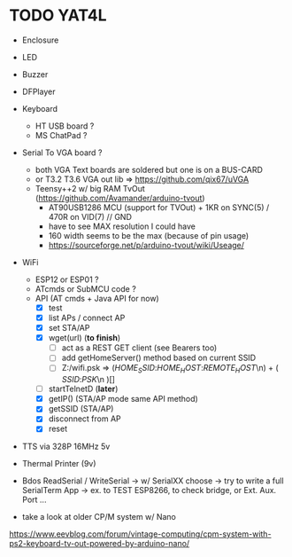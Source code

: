 # TODO YAT4L

- Enclosure
- LED
- Buzzer
- DFPlayer
- Keyboard
  - HT USB board ?
  - MS ChatPad ?
- Serial To VGA board ?
  - both VGA Text boards are soldered but one is on a BUS-CARD
  - or T3.2 T3.6 VGA out lib => https://github.com/qix67/uVGA
  - Teensy++2 w/ big RAM TvOut (https://github.com/Avamander/arduino-tvout)
    - AT90USB1286 MCU (support for TVOut) + 1KR on SYNC(5) / 470R on VID(7) // GND
    - have to see MAX resolution I could have
    - 160 width seems to be the max (because of pin usage)
    - https://sourceforge.net/p/arduino-tvout/wiki/Useage/
- WiFi
  - ESP12 or ESP01 ?
  - ATcmds or SubMCU code ?
  - API (AT cmds + Java API for now)
    - [x] test
    - [x] list APs / connect AP
    - [x] set STA/AP
    - [x] wget(url) (**to finish**)
      - [ ] act as a REST GET client (see Bearers too)
      - [ ] add getHomeServer() method based on current SSID
      - [ ] Z:/wifi.psk => ($HOME_SSID$:$HOME_HOST$:$REMOTE_HOST$\n) + ( $SSID$:$PSK$\n )[]
    - [ ] startTelnetD (**later**)
    - [x] getIP() (STA/AP mode same API method)
    - [x] getSSID (STA/AP)
    - [x] disconnect from AP
    - [x] reset
- TTS via 328P 16MHz 5v
- Thermal Printer (9v)

- Bdos ReadSerial / WriteSerial
   -> w/ SerialXX choose
   -> try to write a full SerialTerm App
   -> ex. to TEST ESP8266, to check bridge, or Ext. Aux. Port ...



- take a look at older CP/M system w/ Nano

https://www.eevblog.com/forum/vintage-computing/cpm-system-with-ps2-keyboard-tv-out-powered-by-arduino-nano/

